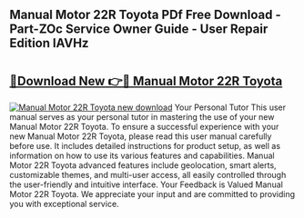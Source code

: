 ## Manual Motor 22R Toyota PDf Free Download - Part-ZOc Service Owner Guide - User Repair Edition lAVHz

# <h2><a href="http://bc4688.oget.top/?id=Manual+Motor+22R+Toyota">🔗Download New 👉🔴 Manual Motor 22R Toyota</a></h2>

[![Manual Motor 22R Toyota new download](https://i.imgur.com/5g1atiW.png)](http://bc4688.oget.top/?id=Manual+Motor+22R+Toyota)
Your Personal Tutor This user manual serves as your personal tutor in mastering the use of your new Manual Motor 22R Toyota. To ensure a successful experience with your new Manual Motor 22R Toyota, please read this user manual carefully before use. It includes detailed instructions for product setup, as well as information on how to use its various features and capabilities. Manual Motor 22R Toyota advanced features include geolocation, smart alerts, customizable themes, and multi-user access, all easily controlled through the user-friendly and intuitive interface. Your Feedback is Valued Manual Motor 22R Toyota. We appreciate your input and are committed to providing you with exceptional service.
